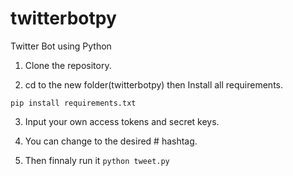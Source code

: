 # twitterbotpy
Twitter Bot using Python

1. Clone the repository.

2. cd to the new folder(twitterbotpy) then Install all requirements.
```
pip install requirements.txt
```

3. Input your own access tokens and secret keys.

4. You can change to the desired # hashtag.

5. Then finnaly run it ``` python tweet.py ```
